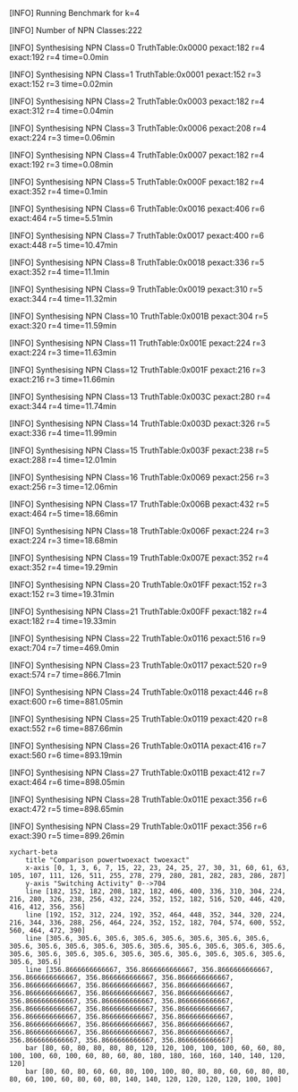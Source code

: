 [INFO] Running Benchmark for k=4

[INFO] Number of NPN Classes:222

[INFO] Synthesising NPN Class=0 TruthTable:0x0000 pexact:182 r=4 exact:192 r=4 time=0.0min 

[INFO] Synthesising NPN Class=1 TruthTable:0x0001 pexact:152 r=3 exact:152 r=3 time=0.02min 

[INFO] Synthesising NPN Class=2 TruthTable:0x0003 pexact:182 r=4 exact:312 r=4 time=0.04min 

[INFO] Synthesising NPN Class=3 TruthTable:0x0006 pexact:208 r=4 exact:224 r=3 time=0.06min 

[INFO] Synthesising NPN Class=4 TruthTable:0x0007 pexact:182 r=4 exact:192 r=3 time=0.08min 

[INFO] Synthesising NPN Class=5 TruthTable:0x000F pexact:182 r=4 exact:352 r=4 time=0.1min 

[INFO] Synthesising NPN Class=6 TruthTable:0x0016 pexact:406 r=6 exact:464 r=5 time=5.51min 

[INFO] Synthesising NPN Class=7 TruthTable:0x0017 pexact:400 r=6 exact:448 r=5 time=10.47min 

[INFO] Synthesising NPN Class=8 TruthTable:0x0018 pexact:336 r=5 exact:352 r=4 time=11.1min 

[INFO] Synthesising NPN Class=9 TruthTable:0x0019 pexact:310 r=5 exact:344 r=4 time=11.32min 

[INFO] Synthesising NPN Class=10 TruthTable:0x001B pexact:304 r=5 exact:320 r=4 time=11.59min 

[INFO] Synthesising NPN Class=11 TruthTable:0x001E pexact:224 r=3 exact:224 r=3 time=11.63min 

[INFO] Synthesising NPN Class=12 TruthTable:0x001F pexact:216 r=3 exact:216 r=3 time=11.66min 

[INFO] Synthesising NPN Class=13 TruthTable:0x003C pexact:280 r=4 exact:344 r=4 time=11.74min 

[INFO] Synthesising NPN Class=14 TruthTable:0x003D pexact:326 r=5 exact:336 r=4 time=11.99min 

[INFO] Synthesising NPN Class=15 TruthTable:0x003F pexact:238 r=5 exact:288 r=4 time=12.01min 

[INFO] Synthesising NPN Class=16 TruthTable:0x0069 pexact:256 r=3 exact:256 r=3 time=12.06min 

[INFO] Synthesising NPN Class=17 TruthTable:0x006B pexact:432 r=5 exact:464 r=5 time=18.66min 

[INFO] Synthesising NPN Class=18 TruthTable:0x006F pexact:224 r=3 exact:224 r=3 time=18.68min 

[INFO] Synthesising NPN Class=19 TruthTable:0x007E pexact:352 r=4 exact:352 r=4 time=19.29min 

[INFO] Synthesising NPN Class=20 TruthTable:0x01FF pexact:152 r=3 exact:152 r=3 time=19.31min 

[INFO] Synthesising NPN Class=21 TruthTable:0x00FF pexact:182 r=4 exact:182 r=4 time=19.33min 

[INFO] Synthesising NPN Class=22 TruthTable:0x0116 pexact:516 r=9 exact:704 r=7 time=469.0min 

[INFO] Synthesising NPN Class=23 TruthTable:0x0117 pexact:520 r=9 exact:574 r=7 time=866.71min 

[INFO] Synthesising NPN Class=24 TruthTable:0x0118 pexact:446 r=8 exact:600 r=6 time=881.05min 

[INFO] Synthesising NPN Class=25 TruthTable:0x0119 pexact:420 r=8 exact:552 r=6 time=887.66min 

[INFO] Synthesising NPN Class=26 TruthTable:0x011A pexact:416 r=7 exact:560 r=6 time=893.19min 

[INFO] Synthesising NPN Class=27 TruthTable:0x011B pexact:412 r=7 exact:464 r=6 time=898.05min 

[INFO] Synthesising NPN Class=28 TruthTable:0x011E pexact:356 r=6 exact:472 r=5 time=898.65min 

[INFO] Synthesising NPN Class=29 TruthTable:0x011F pexact:356 r=6 exact:390 r=5 time=899.26min 

```mermaid
xychart-beta
    title "Comparison powertwoexact twoexact"
    x-axis [0, 1, 3, 6, 7, 15, 22, 23, 24, 25, 27, 30, 31, 60, 61, 63, 105, 107, 111, 126, 511, 255, 278, 279, 280, 281, 282, 283, 286, 287]
    y-axis "Switching Activity" 0-->704
    line [182, 152, 182, 208, 182, 182, 406, 400, 336, 310, 304, 224, 216, 280, 326, 238, 256, 432, 224, 352, 152, 182, 516, 520, 446, 420, 416, 412, 356, 356]
    line [192, 152, 312, 224, 192, 352, 464, 448, 352, 344, 320, 224, 216, 344, 336, 288, 256, 464, 224, 352, 152, 182, 704, 574, 600, 552, 560, 464, 472, 390]
    line [305.6, 305.6, 305.6, 305.6, 305.6, 305.6, 305.6, 305.6, 305.6, 305.6, 305.6, 305.6, 305.6, 305.6, 305.6, 305.6, 305.6, 305.6, 305.6, 305.6, 305.6, 305.6, 305.6, 305.6, 305.6, 305.6, 305.6, 305.6, 305.6, 305.6]
    line [356.8666666666667, 356.8666666666667, 356.8666666666667, 356.8666666666667, 356.8666666666667, 356.8666666666667, 356.8666666666667, 356.8666666666667, 356.8666666666667, 356.8666666666667, 356.8666666666667, 356.8666666666667, 356.8666666666667, 356.8666666666667, 356.8666666666667, 356.8666666666667, 356.8666666666667, 356.8666666666667, 356.8666666666667, 356.8666666666667, 356.8666666666667, 356.8666666666667, 356.8666666666667, 356.8666666666667, 356.8666666666667, 356.8666666666667, 356.8666666666667, 356.8666666666667, 356.8666666666667, 356.8666666666667]
    bar [80, 60, 80, 80, 80, 80, 120, 120, 100, 100, 100, 60, 60, 80, 100, 100, 60, 100, 60, 80, 60, 80, 180, 180, 160, 160, 140, 140, 120, 120]
    bar [80, 60, 80, 60, 60, 80, 100, 100, 80, 80, 80, 60, 60, 80, 80, 80, 60, 100, 60, 80, 60, 80, 140, 140, 120, 120, 120, 120, 100, 100]
```

